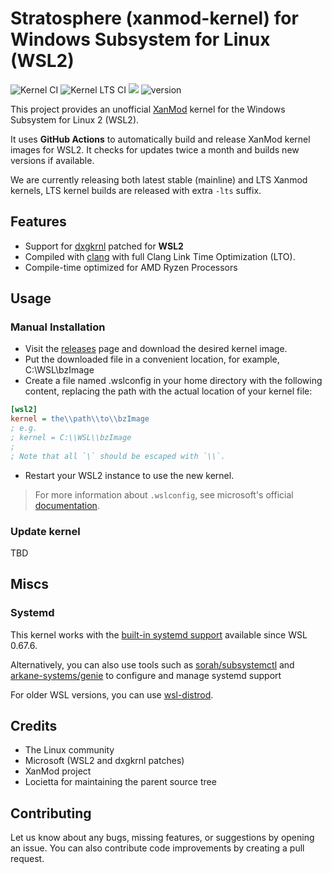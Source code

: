 # Stratosphere (xanmod-kernel) for Windows Subsystem for Linux (WSL2)
![Kernel CI](https://github.com/taalojarvi/xanmod-kernel-WSL2/actions/workflows/build.yml/badge.svg?branch=main)
![Kernel LTS CI](https://github.com/taalojarvi/xanmod-kernel-WSL2/actions/workflows/build-lts.yml/badge.svg?branch=main)
![](https://img.shields.io/github/license/taalojarvi/xanmod-kernel-WSL2)
![version](https://badgen.net/github/release/taalojarvi/xanmod-kernel-WSL2)

This project provides an unofficial [XanMod](https://github.com/xanmod/linux) kernel for the Windows Subsystem for Linux 2 (WSL2).

It uses **GitHub Actions** to automatically build and release XanMod kernel images for WSL2. It checks for updates twice a month and builds new versions if available.

We are currently releasing both latest stable (mainline) and LTS Xanmod kernels, LTS kernel builds are released with extra `-lts` suffix.

## Features
- Support for [dxgkrnl](https://github.com/microsoft/WSL2-Linux-Kernel/tree/linux-msft-wsl-5.15.62.1/drivers/hv/dxgkrnl) patched for **WSL2**
- Compiled with [clang](https://clang.llvm.org/) with full Clang Link Time Optimization (LTO).
- Compile-time optimized for AMD Ryzen Processors


## Usage

### Manual Installation

* Visit the [releases](https://github.com/taalojarvi/xanmod-kernel-WSL2/releases) page and download the desired kernel image.
* Put the downloaded file in a convenient location, for example, C:\WSL\bzImage
* Create a file named .wslconfig in your home directory with the following content, replacing the path with the actual location of your kernel file:
```ini
[wsl2]
kernel = the\\path\\to\\bzImage
; e.g.
; kernel = C:\\WSL\\bzImage
;
; Note that all `\` should be escaped with `\\`.
```
* Restart your WSL2 instance to use the new kernel.

> For more information about `.wslconfig`, see microsoft's official [documentation](https://docs.microsoft.com/en-us/windows/wsl/wsl-config#configure-global-options-with-wslconfig).

### Update kernel

TBD

## Miscs

### Systemd
This kernel works with the [built-in systemd support](https://devblogs.microsoft.com/commandline/systemd-support-is-now-available-in-wsl/) available since WSL 0.67.6. 

Alternatively, you can also use tools such as [sorah/subsystemctl](https://github.com/sorah/subsystemctl) and [arkane-systems/genie](https://github.com/arkane-systems/genie) to configure and manage systemd support

For older WSL versions, you can use [wsl-distrod](https://github.com/nullpo-head/wsl-distrod).

## Credits

* The Linux community
* Microsoft (WSL2 and dxgkrnl patches)
* XanMod project
* Locietta for maintaining the parent source tree

## Contributing

Let us know about any bugs, missing features, or suggestions by opening an issue. You can also contribute code improvements by creating a pull request.
